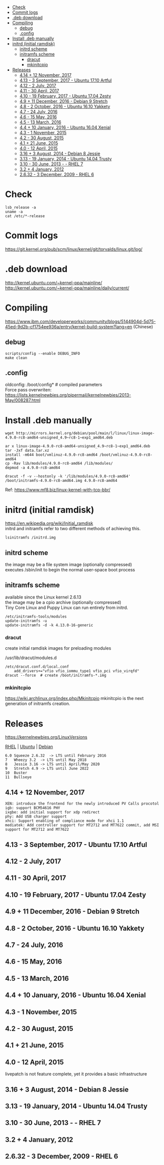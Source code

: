 <!-- TOC -->

- [Check](#check)
- [Commit logs](#commit-logs)
- [.deb download](#deb-download)
- [Compiling](#compiling)
    - [debug](#debug)
    - [.config](#config)
- [Install .deb manually](#install-deb-manually)
- [initrd (initial ramdisk)](#initrd-initial-ramdisk)
    - [initrd scheme](#initrd-scheme)
    - [initramfs scheme](#initramfs-scheme)
        - [dracut](#dracut)
        - [mkinitcpio](#mkinitcpio)
- [Releases](#releases)
    - [4.14 + 12 November, 2017](#414--12-november-2017)
    - [4.13 - 3 September, 2017 - Ubuntu 17.10 Artful](#413---3-september-2017---ubuntu-1710-artful)
    - [4.12 - 2 July, 2017](#412---2-july-2017)
    - [4.11 - 30 April, 2017](#411---30-april-2017)
    - [4.10 - 19 February, 2017 - Ubuntu 17.04 Zesty](#410---19-february-2017---ubuntu-1704-zesty)
    - [4.9 + 11 December, 2016 - Debian 9 Stretch](#49--11-december-2016---debian-9-stretch)
    - [4.8 - 2 October, 2016 - Ubuntu 16.10 Yakkety](#48---2-october-2016---ubuntu-1610-yakkety)
    - [4.7 - 24 July, 2016](#47---24-july-2016)
    - [4.6 - 15 May, 2016](#46---15-may-2016)
    - [4.5 - 13 March, 2016](#45---13-march-2016)
    - [4.4 + 10 January, 2016 - Ubuntu 16.04 Xenial](#44--10-january-2016---ubuntu-1604-xenial)
    - [4.3 - 1 November, 2015](#43---1-november-2015)
    - [4.2 - 30 August, 2015](#42---30-august-2015)
    - [4.1 + 21 June, 2015](#41--21-june-2015)
    - [4.0 - 12 April, 2015](#40---12-april-2015)
    - [3.16 + 3 August, 2014 - Debian 8 Jessie](#316--3-august-2014---debian-8-jessie)
    - [3.13 - 19 January, 2014 - Ubuntu 14.04 Trusty](#313---19-january-2014---ubuntu-1404-trusty)
    - [3.10 - 30 June, 2013 -  - RHEL 7](#310---30-june-2013------rhel-7)
    - [3.2 + 4 January, 2012](#32--4-january-2012)
    - [2.6.32 - 3 December, 2009 - RHEL 6](#2632---3-december-2009---rhel-6)

<!-- /TOC -->

# Check
    lsb_release -a
    uname -a
    cat /etc/*-release

# Commit logs
https://git.kernel.org/pub/scm/linux/kernel/git/torvalds/linux.git/log/

# .deb download
http://kernel.ubuntu.com/~kernel-ppa/mainline/  
http://kernel.ubuntu.com/~kernel-ppa/mainline/daily/current/

# Compiling
https://www.ibm.com/developerworks/community/blogs/5144904d-5d75-45ed-9d2b-cf1754ee936a/entry/kernel-build-system?lang=en (Chinese)

## debug
    scripts/config --enable DEBUG_INFO
    make clean

## .config
oldconfig: /boot/config*  # compiled parameters  
Force pass overwriten: https://lists.kernelnewbies.org/pipermail/kernelnewbies/2013-May/008287.html

# Install .deb manually
```
wget http://mirrors.kernel.org/debian/pool/main/l/linux/linux-image-4.9.0-rc8-amd64-unsigned_4.9~rc8-1~exp1_amd64.deb

ar x linux-image-4.9.0-rc8-amd64-unsigned_4.9~rc8-1~exp1_amd64.deb
tar -Jxf data.tar.xz
install -m644 boot/vmlinuz-4.9.0-rc8-amd64 /boot/vmlinuz-4.9.0-rc8-amd64
cp -Rav lib/modules/4.9.0-rc8-amd64 /lib/modules/
depmod -a 4.9.0-rc8-amd64

dracut -f -v --hostonly -k '/lib/modules/4.9.0-rc8-amd64'  /boot/initramfs-4.9.0-rc8-amd64.img 4.9.0-rc8-amd64
```
Ref: https://www.mf8.biz/linux-kernel-with-tcp-bbr/    

# initrd (initial ramdisk)
https://en.wikipedia.org/wiki/Initial_ramdisk  
initrd and initramfs refer to two different methods of achieving this.   

    lsinitramfs /initrd.img

## initrd scheme
the image may be a file system image (optionally compressed)  
executes /sbin/init to begin the normal user-space boot process

## initramfs scheme
available since the Linux kernel 2.6.13  
the image may be a cpio archive (optionally compressed)  
Tiny Core Linux and Puppy Linux can run entirely from initrd.
 
    /etc/initramfs-tools/modules
    update-initramfs -u
    update-initramfs -d -k 4.13.0-16-generic

### dracut
create initial ramdisk images for preloading modules

/usr/lib/dracut/modules.d

    /etc/dracut.conf.d/local.conf
        add_drivers+="vfio vfio_iommu_type1 vfio_pci vfio_virqfd"
    dracut --force  # create /boot/initramfs-*.img

### mkinitcpio
https://wiki.archlinux.org/index.php/Mkinitcpio
mkinitcpio is the next generation of initramfs creation.

# Releases
https://kernelnewbies.org/LinuxVersions

[RHEL](https://access.redhat.com/articles/3078) | 
[Ubuntu](https://askubuntu.com/questions/517136/list-of-ubuntu-versions-with-corresponding-linux-kernel-version) | 
[Debian](https://en.wikipedia.org/wiki/Debian_version_history#Release_table)

    6.0	Squeeze	2.6.32  -> LTS until February 2016
    7	Wheezy 3.2  -> LTS until May 2018
    8	Jessie 3.16 -> LTS until April/May 2020
    9	Stretch	4.9	-> LTS until June 2022
    10	Buster
    11	Bullseye

## 4.14 + 12 November, 2017
    XEN: introduce the frontend for the newly introduced PV Calls procotol
    igb: support BCM54616 PHY
    ixgbe: add initial support for xdp redirect
    phy: Add USB charger support
    xhci: Support enabling of compliance mode for xhci 1.1
    mediatek: Add controller support for MT2712 and MT7622 commit, add MSI support for MT2712 and MT7622

## 4.13 - 3 September, 2017 - Ubuntu 17.10 Artful

## 4.12 - 2 July, 2017

## 4.11 - 30 April, 2017

## 4.10 - 19 February, 2017 - Ubuntu 17.04 Zesty

## 4.9 + 11 December, 2016 - Debian 9 Stretch

## 4.8 - 2 October, 2016 - Ubuntu 16.10 Yakkety

## 4.7 - 24 July, 2016

## 4.6 - 15 May, 2016

## 4.5 - 13 March, 2016

## 4.4 + 10 January, 2016 - Ubuntu 16.04 Xenial

## 4.3 - 1 November, 2015

## 4.2 - 30 August, 2015

## 4.1 + 21 June, 2015

## 4.0 - 12 April, 2015
livepatch is not feature complete, yet it provides a basic infrastructure

## 3.16 + 3 August, 2014 - Debian 8 Jessie 
## 3.13 - 19 January, 2014 - Ubuntu 14.04 Trusty
## 3.10 - 30 June, 2013 -  - RHEL 7
## 3.2 + 4 January, 2012
## 2.6.32 - 3 December, 2009 - RHEL 6